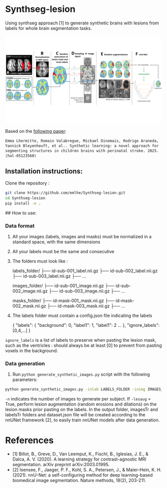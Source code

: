 # Synthseg-lesion
Using synthseg approach [1] to generate synthetic brains with lesions from labels for whole brain segmentation tasks. 

<img src="images/schema_methode_general.png"  />

Based on the [following paper](https://hal.science/hal-05123560): 

    Emma Lhermitte, Romain Valabregue, Mickael Dinomais, Rodrigo Araneda, Yannick Bleyenheuft, et al.. Synthetic learning: a novel approach for segmenting structures in children brains with perinatal stroke. 2025. ⟨hal-05123560⟩ 


## Installation instructions:
Clone the repository :
```bash
git clone https://github.com/emlhe/Synthseg-lesion.git
cd Synthseg-lesion
pip install -e .
```

## How to use:
### Data format 
1. All your images (labels, images and masks) must be normalized in a standard space, with the same dimensions
2. All your labels must be the same and consecutive
3. The folders must look like :
    
     labels_folder/
    ├── id-sub-001_label.nii.gz
    ├── id-sub-002_label.nii.gz
    ├── id-sub-003_label.nii.gz
    ├── ...

     images_folder/
    ├── id-sub-001_image.nii.gz
    ├── id-sub-002_image.nii.gz
    ├── id-sub-003_image.nii.gz
    ├── ...

     masks_folder/
    ├── id-mask-001_mask.nii.gz
    ├── id-mask-002_mask.nii.gz
    ├── id-mask-003_mask.nii.gz
    ├── ...

4. The labels folder must contain a config.json file indicating the labels  

    { 
     "labels": {
       "background": 0,
       "label1": 1,
       "label1": 2
       ...
     }, 
     "ignore_labels": [0,4,...]
    }

```ignore_labels``` is a list of labels to preserve when pasting the lesion mask, such as the ventricles : should always be at least [0] to prevent from pasting voxels in the background.  

### Data generation 

1. Run ```python generate_synthetic_images.py``` script with the following parameters:
   
```bash
python generate_synthetic_images.py -inlab LABELS_FOLDER -inimg IMAGES_FOLDER -inmask MASKS_FOLDER -o OUTPUT_FOLDER -n X -lesaug True
```

```-n``` indicates the number of images to generate per subject. If ```-lesaug``` = True, perform lesion augmentation (random erosions and dilations) on the lesion masks prior pasting on the labels. In the output folder, imagesTr and labelsTr folders and dataset.json file will be created according to the nnUNet framework [2], to easily train nnUNet models after data generation. 


# References 

- [1] Billot, B., Greve, D., Van Leemput, K., Fischl, B., Iglesias, J. E., & Dalca, A. V. (2020). A learning strategy for contrast-agnostic MRI segmentation. arXiv preprint arXiv:2003.01995.
- [2] Isensee, F., Jaeger, P. F., Kohl, S. A., Petersen, J., & Maier-Hein, K. H. (2021). nnU-Net: a self-configuring 
method for deep learning-based biomedical image segmentation. Nature methods, 18(2), 203-211.